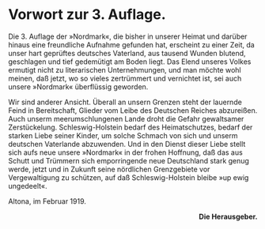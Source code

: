 Vorwort zur 3. Auflage.
=======================

Die 3. Auflage der »Nordmark«, die bisher in unserer Heimat
und darüber hinaus eine freundliche Aufnahme gefunden hat,
erscheint zu einer Zeit, da unser hart geprüftes deutsches Vaterland,
aus tausend Wunden blutend, geschlagen und tief gedemütigt am
Boden liegt. Das Elend unseres Volkes ermutigt nicht zu literarischen
Unternehmungen, und man möchte wohl meinen, daß jetzt,
wo so vieles zertrümmert und vernichtet ist, sei auch unsere »Nordmark«
überflüssig geworden.

Wir sind anderer Ansicht. Überall an unsern Grenzen steht
der lauernde Feind in Bereitschaft, Glieder vom Leibe des Deutschen
Reiches abzureißen. Auch unserm meerumschlungenen Lande droht
die Gefahr gewaltsamer Zerstückelung. Schleswig-Holstein bedarf
des Heimatschutzes, bedarf der starken Liebe seiner Kinder, um solche
Schmach von sich und unserm deutschen Vaterlande abzuwenden.
Und in den Dienst dieser Liebe stellt sich aufs neue unsere »Nordmark«
in der frohen Hoffnung, daß das aus Schutt und Trümmern
sich emporringende neue Deutschland stark genug werde, jetzt und
in Zukunft seine nördlichen Grenzgebiete vor Vergewaltigung zu
schützen, auf daß Schleswig-Holstein bleibe »up ewig ungedeelt«.

Altona, im Februar 1919.

<div style="font-weight: bold; text-align: right;">Die Herausgeber.</div>

